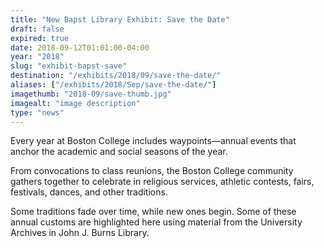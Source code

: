 ```yaml
---
title: "New Bapst Library Exhibit: Save the Date"
draft: false
expired: true
date: 2018-09-12T01:01:00-04:00
year: "2018"
slug: "exhibit-bapst-save"
destination: "/exhibits/2018/09/save-the-date/"
aliases: ["/exhibits/2018/Sep/save-the-date/"]
imagethumb: "2018-09/save-thumb.jpg"
imagealt: "image description"
type: "news"
---
```


Every year at Boston College includes waypoints—annual events that anchor the academic and social seasons of the year.

From convocations to class reunions, the Boston College community gathers together to celebrate in religious services, athletic contests, fairs, festivals, dances, and other traditions.

Some traditions fade over time, while new ones begin. Some of these annual customs are highlighted here using material from the University Archives in John J. Burns Library.
